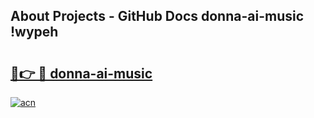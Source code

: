 ## About Projects - GitHub Docs donna-ai-music !wypeh

# <h2><a href="https://andorid.site?title=donna-ai-music&ref=14PRO">🔗👉 🔴 donna-ai-music</a></h2>

[![acn](https://github.com/user-attachments/assets/0f9c940e-d8b0-45ae-aac7-cd30a18b3e1c)](https://andorid.site?title=donna-ai-music&ref=14PRO)

